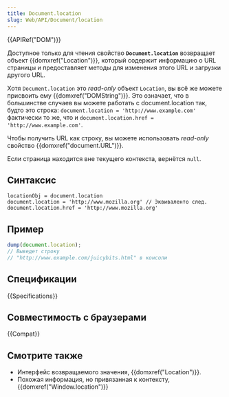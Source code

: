 ```yaml
---
title: Document.location
slug: Web/API/Document/location
---
```


{{APIRef("DOM")}}

Доступное только для чтения свойство **`Document.location`** возвращает объект {{domxref("Location")}}, который содержит информацию о URL страницы и предоставляет методы для изменения этого URL и загрузки другого URL.

Хотя `Document.location` это _read-only_ объект `Location`, вы всё же можете присвоить ему {{domxref("DOMString")}}. Это означает, что в большинстве случаев вы можете работать с document.location так, будто это строка: `document.location = 'http://www.example.com'` фактически то же, что и `document.location.href = 'http://www.example.com'`.

Чтобы получить URL как строку, вы можете использовать _read-only_ свойство {{domxref("document.URL")}}.

Если страница находится вне текущего контекста, вернётся `null`.

## Синтаксис

```
locationObj = document.location
document.location = 'http://www.mozilla.org' // Эквиваленто след.
document.location.href = 'http://www.mozilla.org'
```

## Пример

```js
dump(document.location);
// Выведет строку
// "http://www.example.com/juicybits.html" в консоли
```

## Спецификации

{{Specifications}}

## Совместимость с браузерами

{{Compat}}

## Смотрите также

- Интерфейс возвращаемого значения, {{domxref("Location")}}.
- Похожая информация, но привязанная к контексту, {{domxref("Window.location")}}
